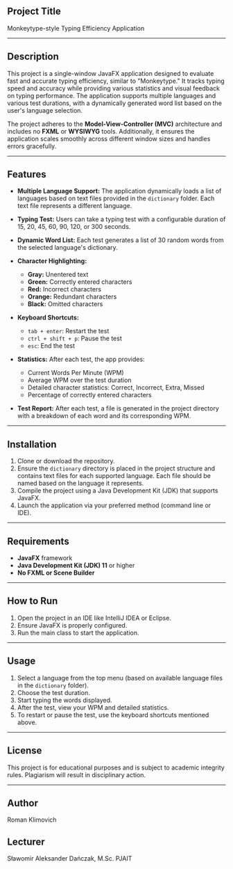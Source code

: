 ## Project Title
Monkeytype-style Typing Efficiency Application

---

## Description
This project is a single-window JavaFX application designed to evaluate fast and accurate typing efficiency,
similar to "Monkeytype." It tracks typing speed and accuracy while providing various statistics and visual
feedback on typing performance. The application supports multiple languages and various test durations,
with a dynamically generated word list based on the user's language selection.

The project adheres to the **Model-View-Controller (MVC)** architecture and includes no **FXML** or **WYSIWYG** tools.
Additionally, it ensures the application scales smoothly across different window sizes and handles errors gracefully.

---

## Features
* **Multiple Language Support:** The application dynamically loads a list of languages based on text files provided in the 
``dictionary`` folder. Each text file represents a different language.

* **Typing Test:** Users can take a typing test with a configurable duration of 15, 20, 45, 60, 90, 120, or 300 seconds.

* **Dynamic Word List:** Each test generates a list of 30 random words from the selected language's dictionary.

* **Character Highlighting:**
  * **Gray:** Unentered text
  * **Green:** Correctly entered characters
  * **Red:** Incorrect characters
  * **Orange:** Redundant characters
  * **Black:** Omitted characters

* **Keyboard Shortcuts:**
  * ``tab + enter``: Restart the test
  * ``ctrl + shift + p``: Pause the test
  * ``esc``: End the test
* **Statistics:** After each test, the app provides:
  * Current Words Per Minute (WPM)
  * Average WPM over the test duration
  * Detailed character statistics: Correct, Incorrect, Extra, Missed
  * Percentage of correctly entered characters
* **Test Report:** After each test, a file is generated in the project directory with a breakdown of each word and its 
corresponding WPM.

---

## Installation
1. Clone or download the repository.
2. Ensure the ``dictionary`` directory is placed in the project structure and contains text files for each supported 
language. Each file should be named based on the language it represents.
3. Compile the project using a Java Development Kit (JDK) that supports JavaFX.
4. Launch the application via your preferred method (command line or IDE).

---

## Requirements
* **JavaFX** framework
* **Java Development Kit (JDK) 11** or higher
* **No FXML or Scene Builder** 

---

## How to Run
1. Open the project in an IDE like IntelliJ IDEA or Eclipse.
2. Ensure JavaFX is properly configured.
3. Run the main class to start the application.

---

## Usage
1. Select a language from the top menu (based on available language files in the ``dictionary`` folder).
2. Choose the test duration.
3. Start typing the words displayed.
4. After the test, view your WPM and detailed statistics.
5. To restart or pause the test, use the keyboard shortcuts mentioned above.

---

## License
This project is for educational purposes and is subject to academic integrity rules. 
Plagiarism will result in disciplinary action.

---

## Author
Roman Klimovich

## Lecturer 
Sławomir Aleksander Dańczak, M.Sc. PJAIT